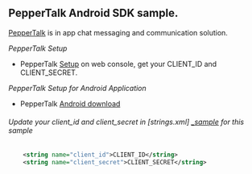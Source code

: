 PepperTalk Android SDK sample.
-----------------------------

[PepperTalk][_getpeppertalk] is in app chat messaging and communication solution.

_PepperTalk Setup_

   * PepperTalk [Setup][_peppertalk_setup] on web console, get your CLIENT_ID and CLIENT_SECRET.
    
_PepperTalk Setup for Android Application_

   * PepperTalk [Android download][_peppertalk_g_s]
    
###### Update your client_id and client_secret in [strings.xml] [_sample] for this sample

```xml
    <string name="client_id">CLIENT_ID</string>
    <string name="client_secret">CLIENT_SECRET</string> 
```
  

[_getpeppertalk]: http://getpeppertalk.com/
[_peppertalk_setup]: https://github.com/Espreccino/PepperTalkAndroidSDK-Examples/wiki#peppertalk-android-sdk-wiki
[_peppertalk_g_s]: https://github.com/Espreccino/PepperTalkAndroidSDK-Examples/wiki/Getting-Started#adding-peppertalk-to-project
[_sample]: https://github.com/Espreccino/PepperTalkAndroidSDK-Examples/blob/master/app/src/main/res/values/strings.xml#L6 "strings.xml"
